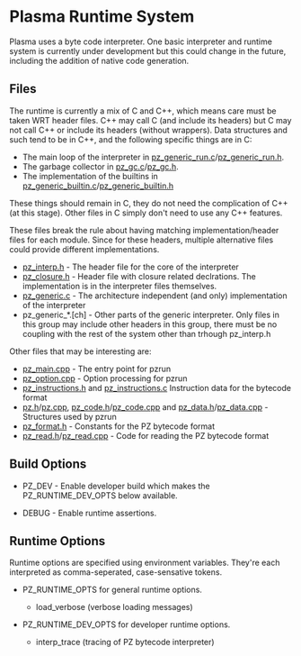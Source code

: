 # Plasma Runtime System

Plasma uses a byte code interpreter.  One basic interpreter and runtime
system is currently under development but this could change in the future,
including the addition of native code generation.

## Files

The runtime is currently a mix of C and C++, which means care must be taken
WRT header files.  C++ may call C (and include its headers) but C may not
call C++ or include its headers (without wrappers).  Data structures and such
tend to be in C++, and the following specific things are in C:

* The main loop of the interpreter in
  [pz\_generic\_run.c](pz\_generic\_run.c)/[pz\_generic\_run.h](pz\_generic\_run.h).
* The garbage collector in
  [pz\_gc.c](pz_gc.c)/[pz\_gc.h](pz\_gc.h).
* The implementation of the builtins in
  [pz\_generic\_builtin.c](pz\_generic\_builtin.c)/[pz\_generic\_builtin.h](pz\_generic\_builtin.h)

These things should remain in C, they do not need the complication of C++
(at this stage).  Other files in C simply don't need to use any C++
features.

These files break the rule about having matching implementation/header files
for each module.  Since for these headers, multiple alternative files could
provide different implementations.

* [pz\_interp.h](pz\_interp.h) - The header file for the core of the
                                 interpreter
* [pz\_closure.h](pz\_closure.h) - Header file with closure related
                                   declrations.  The implementation is in
                                   the interpreter files themselves.
* [pz\_generic.c](pz\_generic.c) - The architecture independent (and only)
                                   implementation of the interpreter
* pz\_generic\_\*.[ch] - Other parts of the generic interpreter.  Only files
                         in this group may include other headers in this
                         group, there must be no coupling with the rest of
                         the system other than trhough pz_interp.h

Other files that may be interesting are:

* [pz\_main.cpp](pz\_main.cpp) - The entry point for pzrun
* [pz\_option.cpp](pz\_option.cpp) - Option processing for pzrun
* [pz\_instructions.h](pz\_instructions.h) and
  [pz\_instructions.c](pz\_instructions.c)
  Instruction data for the bytecode format
* [pz.h](pz.h)/[pz.cpp](pz.cpp),
  [pz\_code.h](pz\_code.h)/[pz\_code.cpp](pz\_code.cpp) and
  [pz\_data.h](pz\_data.h)/[pz\_data.cpp](pz\_data.cpp) -
  Structures used by pzrun
* [pz\_format.h](pz\_format.h) - Constants for the PZ bytecode format
* [pz\_read.h](pz\_read.h)/[pz\_read.cpp](pz\_read.cpp) -
  Code for reading the PZ bytecode format

## Build Options

 * PZ\_DEV - Enable developer build which makes the PZ\_RUNTIME\_DEV\_OPTS
   below available.

 * DEBUG - Enable runtime assertions.

## Runtime Options

Runtime options are specified using environment variables.  They're each
interpreted as comma-seperated, case-sensative tokens.

 * PZ\_RUNTIME\_OPTS for general runtime options.

   * load\_verbose (verbose loading messages)

 * PZ\_RUNTIME\_DEV\_OPTS for developer runtime options.

   * interp\_trace (tracing of PZ bytecode interpreter)

